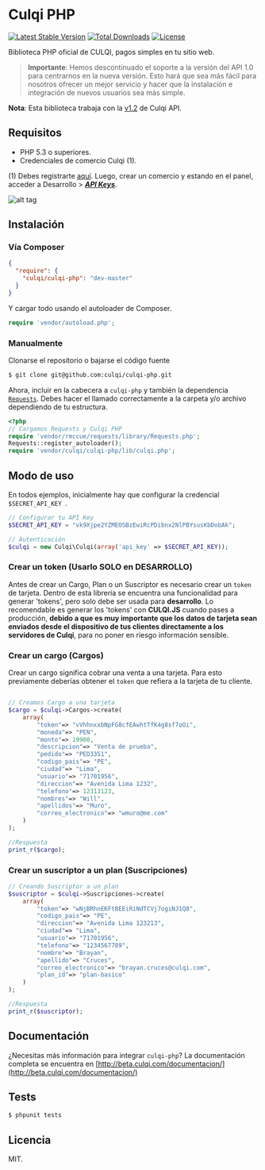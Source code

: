 # Culqi PHP

[![Latest Stable Version](https://poser.pugx.org/culqi/culqi-php/v/stable)](https://packagist.org/packages/culqi/culqi-php)
[![Total Downloads](https://poser.pugx.org/culqi/culqi-php/downloads)](https://packagist.org/packages/culqi/culqi-php)
[![License](https://poser.pugx.org/culqi/culqi-php/license)](https://packagist.org/packages/culqi/culqi-php)

Biblioteca PHP oficial de CULQI, pagos simples en tu sitio web.

> **Importante**: Hemos descontinuado el soporte a la versión del API 1.0 para centrarnos en la nueva versión. Esto hará que sea más fácil para nosotros ofrecer un mejor servicio y hacer que la instalación e integración de nuevos usuarios sea más simple.

**Nota**: Esta biblioteca trabaja con la [v1.2](https://culqi.api-docs.io/v1.2) de Culqi API.


## Requisitos

* PHP 5.3 o superiores.
* Credenciales de comercio Culqi (1).

(1) Debes registrarte [aquí](https://integ-panel.culqi.com/#/registro). Luego, crear un comercio y estando en el panel, acceder a Desarrollo > [***API Keys***](https://integ-panel.culqi.com/#/panel/comercio/desarrollo/llaves).

![alt tag](http://i.imgur.com/NhE6mS9.png)

## Instalación

### Vía Composer
```json
{
  "require": {
    "culqi/culqi-php": "dev-master"
  }
}
```

Y cargar todo usando el autoloader de Composer.

```php
require 'vendor/autoload.php';
```

### Manualmente

Clonarse el repositorio o bajarse el código fuente

```bash
$ git clone git@github.com:culqi/culqi-php.git
```

Ahora, incluir en la cabecera a `culqi-php` y también la dependencia [`Requests`](https://github.com/rmccue/requests). Debes hacer el llamado correctamente a la carpeta y/o archivo dependiendo de tu estructura.

```php
<?php
// Cargamos Requests y Culqi PHP
require 'vendor/rmccue/requests/library/Requests.php';
Requests::register_autoloader();
require 'vendor/culqi/culqi-php/lib/culqi.php';
```

## Modo de uso

En todos ejemplos, inicialmente hay que configurar la credencial `$SECRET_API_KEY `.

```php
// Configurar tu API Key
$SECRET_API_KEY = "vk9Xjpe2YZMEOSBzEwiRcPDibnx2NlPBYsusKbDobAk";

// Autenticación
$culqi = new Culqi\Culqi(array('api_key' => $SECRET_API_KEY));

```

### Crear un token (Usarlo SOLO en DESARROLLO)
Antes de crear un Cargo, Plan o un Suscriptor es necesario crear un `token` de tarjeta. Dentro de esta librería se encuentra una funcionalidad para generar 'tokens', pero solo
debe ser usada para **desarrollo**. Lo recomendable es generar los 'tokens' con **CULQI.JS** cuando pases a producción, **debido a que es muy importante que los datos de tarjeta sean enviados desde el dispositivo de tus clientes directamente a los servidores de Culqi**, para no poner en riesgo información sensible.


### Crear un cargo (Cargos)
Crear un cargo significa cobrar una venta a una tarjeta. Para esto previamente
deberías obtener el  `token` que refiera a la tarjeta de tu cliente.


```php

// Creamos Cargo a una tarjeta
$cargo = $culqi->Cargos->create(
    array(
        "token"=> "vVhhnxxbNpFG8cfEAwhtTfK4g8sf7oOi",        
        "moneda"=> "PEN",
        "monto"=> 19900,      
        "descripcion"=> "Venta de prueba",
        "pedido"=> "PED3351",       
        "codigo_pais"=> "PE",
        "ciudad"=> "Lima",
        "usuario"=> "71701956",
        "direccion"=> "Avenida Lima 1232",      
        "telefono"=> 12313123,
        "nombres"=> "Will",
        "apellidos"=> "Muro",
        "correo_electronico"=> "wmuro@me.com"
    )
);

//Respuesta
print_r($cargo);

```

### Crear un suscriptor a un plan (Suscripciones)
```php
// Creando Suscriptor a un plan
$suscriptor = $culqi->Suscripciones->create(
    array(
        "token"=> "wNjBRhnEKFtBEEiRiNdTCVj7ogiNJ1Q8",
        "codigo_pais"=> "PE",
        "direccion"=> "Avenida Lima 123213",
        "ciudad"=> "Lima",
        "usuario"=> "71701956",
        "telefono"=> "1234567789",
        "nombre"=> "Brayan",
        "apellido"=> "Cruces",
        "correo_electronico"=> "brayan.cruces@culqi.com",
        "plan_id"=> "plan-basico"    
    )
);

//Respuesta
print_r($suscriptor);
```

## Documentación
¿Necesitas más información para integrar `culqi-php`? La documentación completa se encuentra en [http://beta.culqi.com/documentacion/](http://beta.culqi.com/documentacion/)



## Tests

```bash
$ phpunit tests
```
## Licencia

MIT.
